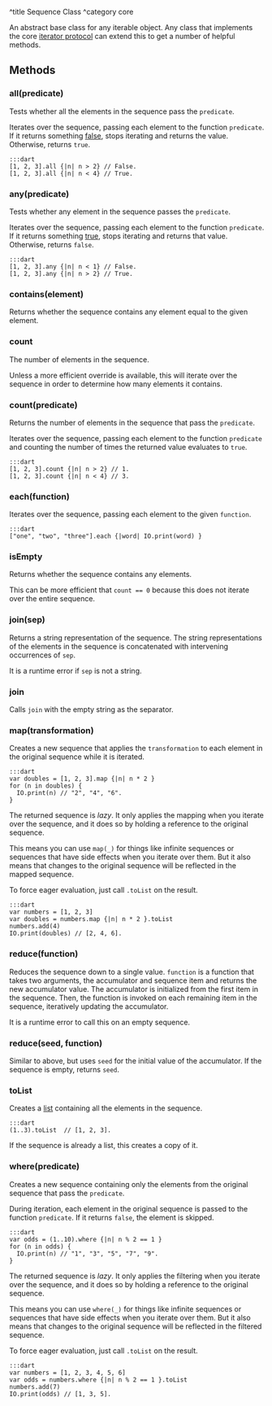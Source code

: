 ^title Sequence Class
^category core

An abstract base class for any iterable object. Any class that implements the
core [iterator protocol][] can extend this to get a number of helpful methods.

[iterator protocol]: ../control-flow.html#the-iterator-protocol

## Methods

### **all**(predicate)

Tests whether all the elements in the sequence pass the `predicate`.

Iterates over the sequence, passing each element to the function `predicate`.
If it returns something [false](../control-flow.html#truth), stops iterating
and returns the value. Otherwise, returns `true`.

    :::dart
    [1, 2, 3].all {|n| n > 2} // False.
    [1, 2, 3].all {|n| n < 4} // True.

### **any**(predicate)

Tests whether any element in the sequence passes the `predicate`.

Iterates over the sequence, passing each element to the function `predicate`.
If it returns something [true](../control-flow.html#truth), stops iterating and
returns that value. Otherwise, returns `false`.

    :::dart
    [1, 2, 3].any {|n| n < 1} // False.
    [1, 2, 3].any {|n| n > 2} // True.

### **contains**(element)

Returns whether the sequence contains any element equal to the given element.

### **count**

The number of elements in the sequence.

Unless a more efficient override is available, this will iterate over the
sequence in order to determine how many elements it contains.

### **count**(predicate)

Returns the number of elements in the sequence that pass the `predicate`.

Iterates over the sequence, passing each element to the function `predicate`
and counting the number of times the returned value evaluates to `true`.

    :::dart
    [1, 2, 3].count {|n| n > 2} // 1.
    [1, 2, 3].count {|n| n < 4} // 3.

### **each**(function)

Iterates over the sequence, passing each element to the given `function`.

    :::dart
    ["one", "two", "three"].each {|word| IO.print(word) }

### **isEmpty**

Returns whether the sequence contains any elements.

This can be more efficient that `count == 0` because this does not iterate over
the entire sequence.

### **join**(sep)

Returns a string representation of the sequence. The string representations of
the elements in the sequence is concatenated with intervening occurrences of
`sep`.

It is a runtime error if `sep` is not a string.

### **join**

Calls `join` with the empty string as the separator.

### **map**(transformation)

Creates a new sequence that applies the `transformation` to each element in the
original sequence while it is iterated.

    :::dart
    var doubles = [1, 2, 3].map {|n| n * 2 }
    for (n in doubles) {
      IO.print(n) // "2", "4", "6".
    }

The returned sequence is *lazy*. It only applies the mapping when you iterate
over the sequence, and it does so by holding a reference to the original
sequence.

This means you can use `map(_)` for things like infinite sequences or sequences
that have side effects when you iterate over them. But it also means that
changes to the original sequence will be reflected in the mapped sequence.

To force eager evaluation, just call `.toList` on the result.

    :::dart
    var numbers = [1, 2, 3]
    var doubles = numbers.map {|n| n * 2 }.toList
    numbers.add(4)
    IO.print(doubles) // [2, 4, 6].

### **reduce**(function)

Reduces the sequence down to a single value. `function` is a function that
takes two arguments, the accumulator and sequence item and returns the new
accumulator value. The accumulator is initialized from the first item in the
sequence. Then, the function is invoked on each remaining item in the sequence,
iteratively updating the accumulator.

It is a runtime error to call this on an empty sequence.

### **reduce**(seed, function)

Similar to above, but uses `seed` for the initial value of the accumulator. If
the sequence is empty, returns `seed`.

### **toList**

Creates a [list](list.html) containing all the elements in the sequence.

    :::dart
    (1..3).toList  // [1, 2, 3].

If the sequence is already a list, this creates a copy of it.

### **where**(predicate)

Creates a new sequence containing only the elements from the original sequence
that pass the `predicate`.

During iteration, each element in the original sequence is passed to the
function `predicate`. If it returns `false`, the element is skipped.

    :::dart
    var odds = (1..10).where {|n| n % 2 == 1 }
    for (n in odds) {
      IO.print(n) // "1", "3", "5", "7", "9".
    }

The returned sequence is *lazy*. It only applies the filtering when you iterate
over the sequence, and it does so by holding a reference to the original
sequence.

This means you can use `where(_)` for things like infinite sequences or
sequences that have side effects when you iterate over them. But it also means
that changes to the original sequence will be reflected in the filtered
sequence.

To force eager evaluation, just call `.toList` on the result.

    :::dart
    var numbers = [1, 2, 3, 4, 5, 6]
    var odds = numbers.where {|n| n % 2 == 1 }.toList
    numbers.add(7)
    IO.print(odds) // [1, 3, 5].
